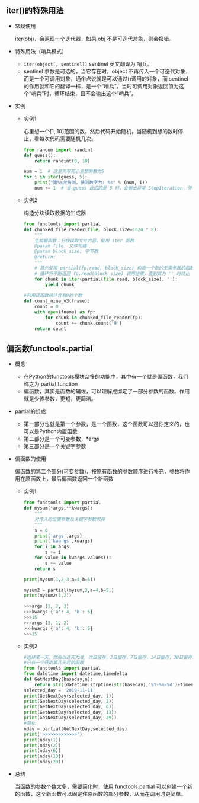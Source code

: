 ## iter()的特殊用法

+ 常规使用

   iter(obj)，会返现一个迭代器，如果 obj 不是可迭代对象，则会报错。

+ 特殊用法（哨兵模式）

  + `iter(object[, sentinel])` sentinel 英文翻译为 哨兵。
  + sentinel 参数是可选的，当它存在时，object 不再传入一个可迭代对象，而是一个可调用对象，通俗点说就是可以通过()调用的对象，而 sentinel 的作用就和它的翻译一样，是一个“哨兵”，当时可调用对象返回值为这个“哨兵”时，循环结束，且不会输出这个“哨兵”。

+ 实例

  + 实例1

    心里想一个[1, 10]范围的数，然后代码开始随机，当随机到想的数时停止，看每次代码需要随机几次。

    ```python
    from random import randint
    def guess():
        return randint(0, 10)
    
    num = 1  # 这里先写死心里想的数为5
    for i in iter(guess, 5):
        print("第%s次猜测，猜测数字为: %s" % (num, i))
        num += 1  # 当 guess 返回的是 5 时，会抛出异常 StopIteration，但 for 循环会处理异常，即会结束循环
    ```

  + 实例2

    构造分块读取数据的生成器

    ```python
    from functools import partial
    def chunked_file_reader(file, block_size=1024 * 8):
        """
        生成器函数：分块读取文件内容，使用 iter 函数
        @param file: 文件句柄
        @param block_size: 字节数
        @return:
        """
        # 首先使用 partial(fp.read, block_size) 构造一个新的无需参数的函数
        # 循环将不断返回 fp.read(block_size) 调用结果，直到其为 '' 时终止
        for chunk in iter(partial(file.read, block_size), ''):
            yield chunk
     
    #利用该函数统计含有9的个数
    def count_nine_v3(fname):
        count = 0
        with open(fname) as fp:
            for chunk in chunked_file_reader(fp):
                count += chunk.count('9')
        return count
    ```



## 偏函数functools.partial

+ 概念

  + 在Python的functools模块众多的功能中，其中有一个就是偏函数，我们称之为 partial function
  + 偏函数，其实是函数的辅佐，可以理解成绑定了一部分参数的函数。作用就是少传参数，更短，更简洁。

+ partial的组成

  + 第一部分也就是第一个参数，是一个函数，这个函数可以是你定义的，也可以是Python内置函数
  + 第二部分是一个可变参数，*args
  + 第三部分是一个关键字参数

+ 偏函数的使用

  偏函数的第二个部分(可变参数)，按原有函数的参数顺序进行补充，参数将作用在原函数上，最后偏函数返回一个新函数

  + 实例1

    ```python
    from functools import partial
    def mysum(*args,**kwargs):
        """
        对传入的位置参数及关键字参数求和
        """
        s = 0
        print('args',args)
        print('kwargs',kwargs)
        for i in args:
            s += i
        for value in kwargs.values():
            s += value
        return s
    
    print(mysum(1,2,3,a=4,b=5))
    
    mysum2 = partial(mysum,3,a=4,b=5,)
    print(mysum2(1,2))
    
    >>>args (1, 2, 3)
    >>>kwargs {'a': 4, 'b': 5}
    >>>15
    >>>args (3, 1, 2)
    >>>kwargs {'a': 4, 'b': 5}
    >>>15
    ```

  + 实例2

    ```python
    #选择某一天，然后以这天为准，次日留存，3日留存，7日留存，14日留存，30日留存。
    #已有一个获取第几天后的函数
    from functools import partial
    from datetime import datetime,timedelta
    def GetNextDay(baseday,n):
        return str((datetime.strptime(str(baseday),'%Y-%m-%d')+timedelta(days=n)).date())
    selected_day = '2019-11-11'
    print(GetNextDay(selected_day, 1))
    print(GetNextDay(selected_day, 2))
    print(GetNextDay(selected_day, 6))
    print(GetNextDay(selected_day, 13))
    print(GetNextDay(selected_day, 29))
    #简化
    nday = partial(GetNextDay,selected_day)
    print('>>>>>>>>>>>>>')
    print(nday(1))
    print(nday(2))
    print(nday(6))
    print(nday(13))
    print(nday(29))
    ```

+ 总结

  当函数的参数个数太多，需要简化时，使用 functools.partial 可以创建一个新的函数，这个新函数可以固定住原函数的部分参数，从而在调用时更简单。